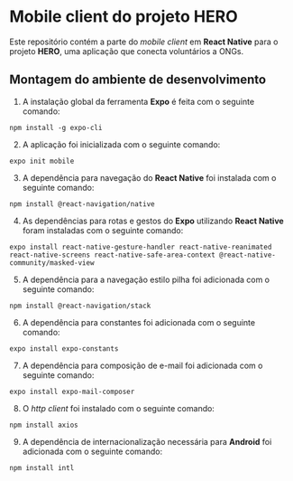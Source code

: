 # Mobile client do projeto HERO

Este repositório contém a parte do *mobile client* em **React Native** para o projeto **HERO**, uma aplicação que conecta voluntários a ONGs.

## Montagem do ambiente de desenvolvimento

1. A instalação global da ferramenta **Expo** é feita com o seguinte comando:

```npm install -g expo-cli```

2. A aplicação foi inicializada com o seguinte comando:

```expo init mobile```

3. A dependência para navegação do **React Native** foi instalada com o seguinte comando:

```npm install @react-navigation/native```

4. As dependências para rotas e gestos do **Expo** utilizando **React Native** foram instaladas com o seguinte comando:

```expo install react-native-gesture-handler react-native-reanimated react-native-screens react-native-safe-area-context @react-native-community/masked-view```

5. A dependência para a navegação estilo pilha foi adicionada com o seguinte comando:

```npm install @react-navigation/stack```

6. A dependência para constantes foi adicionada com o seguinte comando:

```expo install expo-constants```

7. A dependência para composição de e-mail foi adicionada com o seguinte comando:

```expo install expo-mail-composer```

8. O *http client* foi instalado com o seguinte comando:

```npm install axios```

9. A dependência de internacionalização necessária para **Android** foi adicionada com o seguinte comando:

```npm install intl```